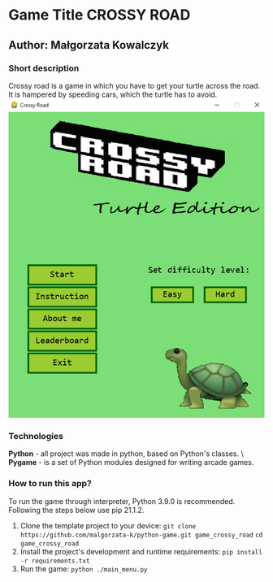 # Game Title CROSSY ROAD
## Author: Małgorzata Kowalczyk

### Short description
Crossy road is a game in which you have to get your turtle across the road. It is hampered by speeding cars, which the turtle has to avoid.
![alt text](https://github.com/malgorzata-k/python-game/blob/main/images/photo1.png?raw=true)


### Technologies
**Python** - all project was made in python, based on Python's classes. \\
**Pygame** - is a set of Python modules designed for writing arcade games.

### How to run this app?
To run the game through interpreter, Python 3.9.0 is recommended. Following the steps below use pip 21.1.2.
1. Clone the template project to your device: 
`git clone https://github.com/malgorzata-k/python-game.git game_crossy_road`
`cd game_crossy_road`
2. Install the project's development and runtime requirements:
`pip install -r requirements.txt`
3. Run the game:
`python ./main_menu.py`
